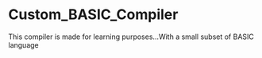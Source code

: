 # Custom_BASIC_Compiler
This compiler is made for learning purposes...With a small subset of BASIC language
